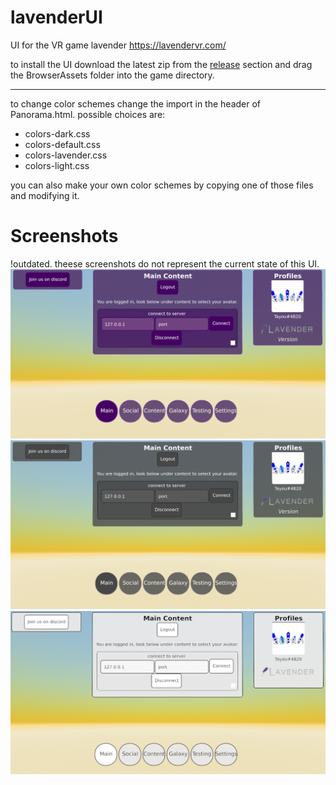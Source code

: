 # lavenderUI
UI for the VR game lavender https://lavendervr.com/

to install the UI download the latest zip from the [release](https://github.com/SupraLP/lavenderUI/releases "release") section and drag the BrowserAssets folder into the game directory.

---
to change color schemes change the import in the header of Panorama.html.
possible choices are:
- colors-dark.css
- colors-default.css
- colors-lavender.css
- colors-light.css

you can also make your own color schemes by copying one of those files and modifying it.

# Screenshots
!outdated. theese screenshots do not represent the current state of this UI.
![screenshot](https://github.com/SupraLP/lavenderUI/blob/master/pictures/screenshot%202019-08-03%20162046.png)
![screenshot](https://github.com/SupraLP/lavenderUI/blob/master/pictures/screenshot%202019-08-03%20165131.png)
![screenshot](https://github.com/SupraLP/lavenderUI/blob/master/pictures/screenshot%202019-08-03%20165205.png)
